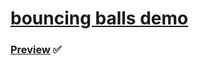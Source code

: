 # [bouncing balls demo](https://developer.mozilla.org/en-US/docs/Learn/JavaScript/Objects/Adding_bouncing_balls_features)

### [Preview](https://dilshadahammed.github.io/Mulearn-WebDev-tasks/Bouncing-balls) :white_check_mark: